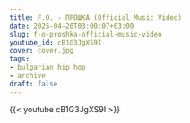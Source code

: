 ```yaml
---
title: F.O. - ПРОШКА (Official Music Video)
date: 2025-04-20T03:00:07+03:00
slug: f-o-proshka-official-music-video
youtube_id: cB1G3JgXS9I
cover: cover.jpg
tags:
- bulgarian hip hop
- archive
draft: false
---
```


{{< youtube cB1G3JgXS9I >}}
